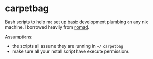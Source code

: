 carpetbag
=========

Bash scripts to help me set up basic development plumbing on any nix machine. I borrowed heavily from [nomad](https://github.com/nijotz/nomad).

Assumptions:

* the scripts all assume they are running in `~/.carpetbag`
* make sure all your install script have execute permissions
